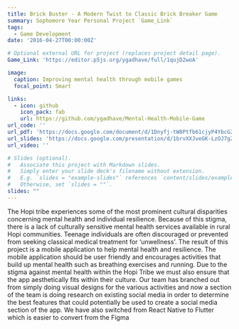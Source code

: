 ```yaml
---
title: Brick Buster - A Modern Twist to Classic Brick Breaker Game
summary: Sophomore Year Personal Project `Game_Link`
tags:
  - Game Development
date: '2016-04-27T00:00:00Z'

# Optional external URL for project (replaces project detail page).
Game_Link: 'https://editor.p5js.org/ygadhave/full/1qujD2woA'

image:
  caption: Improving mental health through mobile games
  focal_point: Smart

links:
  - icon: github
    icon_pack: fab
    url: https://github.com/ygadhave/Mental-Health-Mobile-Game
url_code: ''
url_pdf: 'https://docs.google.com/document/d/1Dnyfj-tW8Ptfb61cjyP4YbcG24_P2k56/edit?usp=share_link&ouid=112795460228365388803&rtpof=true&sd=true'
url_slides: 'https://docs.google.com/presentation/d/1brvXXJveGK-LzOJ7gZD7JxVKvnjpO4gz/edit?usp=share_link&ouid=112795460228365388803&rtpof=true&sd=true'
url_video: ''

# Slides (optional).
#   Associate this project with Markdown slides.
#   Simply enter your slide deck's filename without extension.
#   E.g. `slides = "example-slides"` references `content/slides/example-slides.md`.
#   Otherwise, set `slides = ""`.
slides: ""
---
```


The Hopi tribe experiences some of the most prominent cultural disparities concerning mental health and individual resilience. Because of this stigma, there is a lack of culturally sensitive mental health services available in rural Hopi communities. Teenage individuals are often discouraged or prevented from seeking classical medical treatment for ‘unwellness’. The result of this project is a mobile application to help mental health and resilience. The mobile application should be user friendly and encourages activities that build up mental health such as breathing exercises and running. Due to the stigma against mental health within the Hopi Tribe we must also ensure that the app aesthetically fits within their culture. Our team has branched out from simply doing visual designs for the various activities and now a section of the team is doing research on existing social media in order to determine the best features that could potentially be used to create a social media section of the app. We have also switched from React Native to Flutter which is easier to convert from the Figma 
